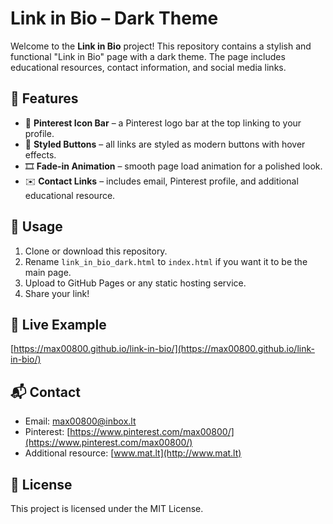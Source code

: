 
# Link in Bio – Dark Theme

Welcome to the **Link in Bio** project! This repository contains a stylish and functional "Link in Bio" page with a dark theme. The page includes educational resources, contact information, and social media links.

## 🌟 Features

- 📌 **Pinterest Icon Bar** – a Pinterest logo bar at the top linking to your profile.
- 🔘 **Styled Buttons** – all links are styled as modern buttons with hover effects.
- 🎞️ **Fade-in Animation** – smooth page load animation for a polished look.
- ✉️ **Contact Links** – includes email, Pinterest profile, and additional educational resource.

## 🔧 Usage

1. Clone or download this repository.
2. Rename `link_in_bio_dark.html` to `index.html` if you want it to be the main page.
3. Upload to GitHub Pages or any static hosting service.
4. Share your link!

## 🔗 Live Example

[https://max00800.github.io/link-in-bio/](https://max00800.github.io/link-in-bio/)

## 📬 Contact

- Email: [max00800@inbox.lt](mailto:max00800@inbox.lt)
- Pinterest: [https://www.pinterest.com/max00800/](https://www.pinterest.com/max00800/)
- Additional resource: [www.mat.lt](http://www.mat.lt)

## 📄 License

This project is licensed under the MIT License.
